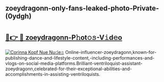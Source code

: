 ## zoeydragonn-only-fans​-leaked-photo​-Private-(0ydgh)


# <h2><a href="https://mediaupload.pro?title=zoeydragonn&ref=git">🔗👉 🔴 zoeydragonn-P𝚑ot𝚘𝚜-V𝚒d𝚎o</a></h2>

[![Corinna Kopf Nue Nu𝚍e𝚜](https://i.imgur.com/0qMVB7G.gif)](https://mediaupload.pro?title=zoeydragonn&ref=git)
Online-influencer-zoeydragonn,known-for-publishing-dance-and-lifestyle-content,-including-performances-and-vlogs-on-social-media-platforms.Brilliant-ventriloquist-assistant-zoeydragonn,celebrated-for-their-exceptional-abilities-and-accomplishments-in-assisting-ventriloquists.  